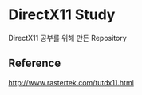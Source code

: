 # DirectX11 Study

DirectX11 공부를 위해 만든 Repository


## Reference
http://www.rastertek.com/tutdx11.html
